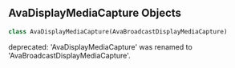 ## AvaDisplayMediaCapture Objects

```python
class AvaDisplayMediaCapture(AvaBroadcastDisplayMediaCapture)
```

deprecated: 'AvaDisplayMediaCapture' was renamed to 'AvaBroadcastDisplayMediaCapture'.

<a id="unreal.AvaBroadcastDisplayMediaOutput"></a>